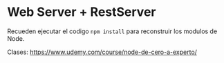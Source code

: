 # Web Server + RestServer

Recueden ejecutar el codigo ```npm install``` para reconstruir los modulos de Node.

Clases: https://www.udemy.com/course/node-de-cero-a-experto/